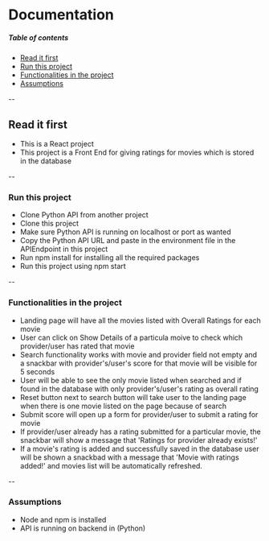 # Documentation

##### Table of contents
<!-- toc -->
- [Read it first](#rif)
- [Run this project](#rtp)
- [Functionalities in the project](#fitp)
- [Assumptions](#assump)

<!-- tocstop -->


--
<a name="rif" />
## Read it first
- This is a React project
- This project is a Front End for giving ratings for movies which is stored in the database

--
<a name="rtp" />
### Run this project
- Clone Python API from another project 
- Clone this project
- Make sure Python API is running on localhost or port as wanted
- Copy the Python API URL and paste in the environment file in the APIEndpoint in this project
- Run npm install for installing all the required packages
- Run this project using npm start

--
<a name="fitp" />
### Functionalities in the project
- Landing page will have all the movies listed with Overall Ratings for each movie
- User can click on Show Details of a particula moive to check which provider/user has rated that movie
- Search functionality works with movie and provider field not empty and a snackbar with provider's/user's score for that movie will be visible for 5 seconds
- User will be able to see the only movie listed when searched and if found in the database with only provider's/user's rating as overall rating
- Reset button next to search button will take user to the landing page when there is one movie listed on the page because of search
- Submit score will open up a form for provider/user to submit a rating for movie
- If provider/user already has a rating submitted for a particular movie, the snackbar will show a message that 'Ratings for provider already exists!'
- If a movie's rating is added and successfully saved in the database user will be shown a snackbad with a message that 'Movie with ratings added!' and movies list will be automatically refreshed.

--
<a name="assump" />
### Assumptions
- Node and npm is installed
- API is running on backend in (Python)
